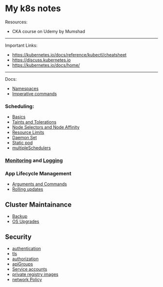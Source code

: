 # My k8s notes


Resources:
- CKA course on Udemy by Mumshad
---

Important Links:
- https://kubernetes.io/docs/reference/kubectl/cheatsheet
- https://discuss.kubernetes.io
- https://kubernetes.io/docs/home/
---

Docs:
- [Namespaces](Resources/namespaces.md)
- [Imperative commands](Resources/imperative-cmds.md)
### Scheduling:
- [Basics](Scheduling/basics.md)
- [Taints and Tolerations](Scheduling/taints&Tolerations.md)
- [Node Selectors and Node Affinity](Scheduling/nodeAffinity.md)
- [Resource Limits](Scheduling/resourceLimits.md)
- [Daemon Set](Scheduling/DaemonSets.md)
- [Static pod](Scheduling/staticPods.md)
- [multipleSchedulers]()

### [Monitoring](Logging/MonitorClusterComp.md) and [Logging](Logging/ManageAppLogs.md)

### App Lifecycle Management
- [Arguments and Commands](AppLifecycle/arguments.md)
- [Rolling updates](AppLifecycle/Rollingupdates.md)

## Cluster Maintainance
- [Backup](./ClusterMaintainance/backup.md)
- [OS Upgrades](./ClusterMaintainance/OS_Upgrades.md)

## Security
- [authentication](./Security/auth.md) 
- [tls](./Security/tls.md)
- [authorization](./Security/authorization.md)
- [apiGroups](./Security/apiGroups.md)
- [Service accounts](./Security/serviceAccounts.md)
- [private registry images](./Security/privateImage.md)
- [network Policy](./Security/networkpolicy.yaml)